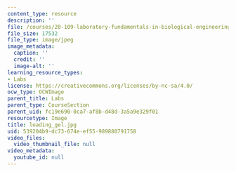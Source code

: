 ```yaml
---
content_type: resource
description: ''
file: /courses/20-109-laboratory-fundamentals-in-biological-engineering-fall-2007/539204b9dc73674eef55989880791758_loading_gel.jpg
file_size: 17532
file_type: image/jpeg
image_metadata:
  caption: ''
  credit: ''
  image-alt: ''
learning_resource_types:
- Labs
license: https://creativecommons.org/licenses/by-nc-sa/4.0/
ocw_type: OCWImage
parent_title: Labs
parent_type: CourseSection
parent_uid: fc19e690-0ca7-af8b-d48d-3a5a9e329f01
resourcetype: Image
title: loading_gel.jpg
uid: 539204b9-dc73-674e-ef55-989880791758
video_files:
  video_thumbnail_file: null
video_metadata:
  youtube_id: null
---
```

